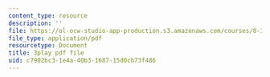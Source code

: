 ```yaml
---
content_type: resource
description: ''
file: https://ol-ocw-studio-app-production.s3.amazonaws.com/courses/8-334-statistical-mechanics-ii-statistical-physics-of-fields-spring-2014/c7902bc31e4a40b3168715d0cb73f486_xtgygDYTKM0.pdf
file_type: application/pdf
resourcetype: Document
title: 3play pdf file
uid: c7902bc3-1e4a-40b3-1687-15d0cb73f486
---
```


